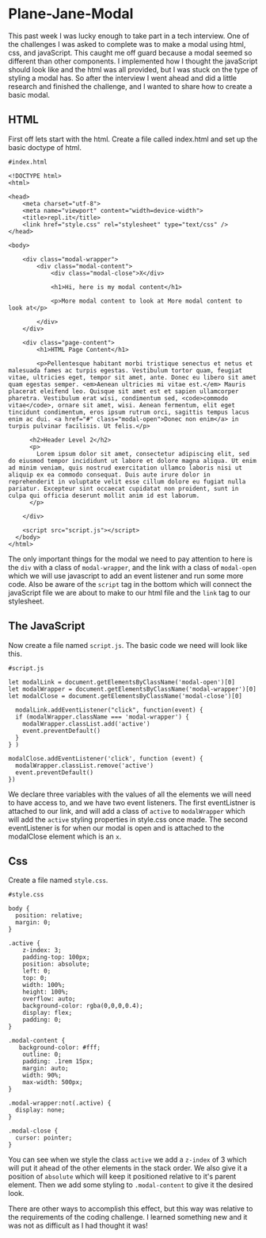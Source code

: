 # Plane-Jane-Modal

This past week I was lucky enough to take part in a tech interview. One of the challenges I was asked to complete was to make a modal using html, css, and javaScript. This caught me off guard because a modal seemed so different than other components. I implemented how I thought the javaScript should look like and the html was all provided, but I was stuck on the type of styling a modal has. So after the interview I went ahead and did a little research and finished the challenge, and I wanted to share how to create a basic modal.

## HTML 
First off lets start with the html. Create a file called index.html and set up the basic doctype of html.
```
#index.html

<!DOCTYPE html>
<html>

<head>
	<meta charset="utf-8">
	<meta name="viewport" content="width=device-width">
	<title>repl.it</title>
	<link href="style.css" rel="stylesheet" type="text/css" />
</head>

<body>

	<div class="modal-wrapper">
		<div class="modal-content">
			<div class="modal-close">X</div>

			<h1>Hi, here is my modal content</h1>

			<p>More modal content to look at More modal content to look at</p>

		</div>
	</div>

	<div class="page-content">
		<h1>HTML Page Content</h1>

		<p>Pellentesque habitant morbi tristique senectus et netus et malesuada fames ac turpis egestas. Vestibulum tortor quam, feugiat vitae, ultricies eget, tempor sit amet, ante. Donec eu libero sit amet quam egestas semper. <em>Aenean ultricies mi vitae est.</em> Mauris placerat eleifend leo. Quisque sit amet est et sapien ullamcorper pharetra. Vestibulum erat wisi, condimentum sed, <code>commodo vitae</code>, ornare sit amet, wisi. Aenean fermentum, elit eget tincidunt condimentum, eros ipsum rutrum orci, sagittis tempus lacus enim ac dui. <a href="#" class="modal-open">Donec non enim</a> in turpis pulvinar facilisis. Ut felis.</p>

      <h2>Header Level 2</h2>
      <p>
        Lorem ipsum dolor sit amet, consectetur adipiscing elit, sed do eiusmod tempor incididunt ut labore et dolore magna aliqua. Ut enim ad minim veniam, quis nostrud exercitation ullamco laboris nisi ut aliquip ex ea commodo consequat. Duis aute irure dolor in reprehenderit in voluptate velit esse cillum dolore eu fugiat nulla pariatur. Excepteur sint occaecat cupidatat non proident, sunt in culpa qui officia deserunt mollit anim id est laborum.
      </p>
     
    </div>

    <script src="script.js"></script>
  </body>
</html>
```
The only important things for the modal we need to pay attention to here is the `div` with a class of `modal-wrapper`, and the link with a class of `modal-open` which we will use javascript to add an event listener and run some more code. Also be aware of the `script` tag in the bottom which will connect the javaScript file we are about to make to our html file and the `link` tag to our stylesheet.


## The JavaScript
Now create a file named `script.js`. The basic code we need will look like this.
```
#script.js

let modalLink = document.getElementsByClassName('modal-open')[0]
let modalWrapper = document.getElementsByClassName('modal-wrapper')[0]
let modalClose = document.getElementsByClassName('modal-close')[0]

  modalLink.addEventListener("click", function(event) {
  if (modalWrapper.className === 'modal-wrapper') {
    modalWrapper.classList.add('active')
    event.preventDefault()
  }
} )

modalClose.addEventListener('click', function (event) {
  modalWrapper.classList.remove('active')
  event.preventDefault()
})
```
We declare three variables with the values of all the elements we will need to have access to, and we have two event listeners. The first eventListner is attached to our link, and will add a class of `active` to `modalWrapper` which will add the `active` styling properties in style.css once made. The second eventListener is for when our modal is open and is attached to the modalClose element which is an `x`.


## Css
Create a file named `style.css`.
```
#style.css

body {
  position: relative;
  margin: 0;
}

.active {
    z-index: 3;
    padding-top: 100px;
    position: absolute;
    left: 0;
    top: 0;
    width: 100%;
    height: 100%;
    overflow: auto;
    background-color: rgba(0,0,0,0.4);
    display: flex;
    padding: 0;
}

.modal-content {
   background-color: #fff;
    outline: 0;
    padding: .1rem 15px;
    margin: auto;
    width: 90%;
    max-width: 500px;
}

.modal-wrapper:not(.active) {
  display: none;
}

.modal-close {
  cursor: pointer;
}

```
You can see when we style the class `active` we add a `z-index` of 3 which will put it ahead of the other elements in the stack order. We also give it a position of `absolute` which will keep it positioned relative to it's parent element. Then we add some styling to `.modal-content` to give it the desired look.

There are other ways to accomplish this effect, but this way was relative to the requirements of the coding challenge. I learned something new and it was not as difficult as I had thought it was!
